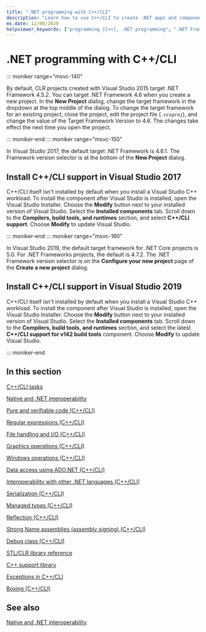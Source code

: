```yaml
---
title: ".NET programming with C++/CLI"
description: "Learn how to use C++/CLI to create .NET apps and components in Visual Studio."
ms.date: 12/08/2020
helpviewer_keywords: ["programming [C++], .NET programming", ".NET Framework [C++]", ".NET applications [C++]", "Visual C++, .NET programming"]
---
```

# .NET programming with C++/CLI

::: moniker range="msvc-140"

By default, CLR projects created with Visual Studio 2015 target .NET Framework 4.5.2. You can target .NET Framework 4.6 when you create a new project. In the **New Project** dialog, change the target framework in the dropdown at the top middle of the dialog. To change the target framework for an existing project, close the project, edit the project file (*`.vcxproj`*), and change the value of the Target Framework Version to 4.6. The changes take effect the next time you open the project.

::: moniker-end
::: moniker range="msvc-150"

In Visual Studio 2017, the default target .NET Framework is 4.6.1. The Framework version selector is at the bottom of the **New Project** dialog.

## Install C++/CLI support in Visual Studio 2017

C++/CLI itself isn't installed by default when you install a Visual Studio C++ workload. To install the component after Visual Studio is installed, open the Visual Studio Installer. Choose the **Modify** button next to your installed version of Visual Studio. Select the **Installed components** tab. Scroll down to the **Compilers, build tools, and runtimes** section, and select **C++/CLI support**. Choose **Modify** to update Visual Studio.

::: moniker-end
::: moniker range="msvc-160"

In Visual Studio 2019, the default target framework for .NET Core projects is 5.0. For .NET Frameworks projects, the default is 4.7.2. The .NET Framework version selector is on the **Configure your new project** page of the **Create a new project** dialog.

## Install C++/CLI support in Visual Studio 2019

C++/CLI itself isn't installed by default when you install a Visual Studio C++ workload. To install the component after Visual Studio is installed, open the Visual Studio Installer. Choose the **Modify** button next to your installed version of Visual Studio. Select the **Installed components** tab. Scroll down to the **Compilers, build tools, and runtimes** section, and select the latest **C++/CLI support for v142 build tools** component. Choose **Modify** to update Visual Studio.

::: moniker-end

## In this section

[C++/CLI tasks](../dotnet/cpp-cli-tasks.md)

[Native and .NET interoperability](../dotnet/native-and-dotnet-interoperability.md)

[Pure and verifiable code (C++/CLI)](../dotnet/pure-and-verifiable-code-cpp-cli.md)

[Regular expressions (C++/CLI)](../dotnet/regular-expressions-cpp-cli.md)

[File handling and I/O (C++/CLI)](../dotnet/file-handling-and-i-o-cpp-cli.md)

[Graphics operations (C++/CLI)](../dotnet/graphics-operations-cpp-cli.md)

[Windows operations (C++/CLI)](../dotnet/windows-operations-cpp-cli.md)

[Data access using ADO.NET (C++/CLI)](../dotnet/data-access-using-adonet-cpp-cli.md)

[Interoperability with other .NET languages (C++/CLI)](../dotnet/interoperability-with-other-dotnet-languages-cpp-cli.md)

[Serialization (C++/CLI)](../dotnet/serialization-cpp-cli.md)

[Managed types (C++/CLI)](../dotnet/managed-types-cpp-cli.md)

[Reflection (C++/CLI)](../dotnet/reflection-cpp-cli.md)

[Strong Name assemblies (assembly signing) (C++/CLI)](../dotnet/strong-name-assemblies-assembly-signing-cpp-cli.md)

[Debug class (C++/CLI)](../dotnet/debug-class-cpp-cli.md)

[STL/CLR library reference](../dotnet/stl-clr-library-reference.md)

[C++ support library](../dotnet/cpp-support-library.md)

[Exceptions in C++/CLI](../dotnet/exceptions-in-cpp-cli.md)

[Boxing (C++/CLI)](../dotnet/boxing-cpp-cli.md)

## See also

[Native and .NET interoperability](../dotnet/native-and-dotnet-interoperability.md)
